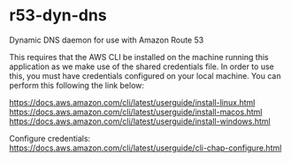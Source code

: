 # r53-dyn-dns
Dynamic DNS daemon for use with Amazon Route 53

This requires that the AWS CLI be installed on the machine running this application as we make use of the shared credentials file.
In order to use this, you must have credentials configured on your local machine. You can perform this following the link below:

https://docs.aws.amazon.com/cli/latest/userguide/install-linux.html
https://docs.aws.amazon.com/cli/latest/userguide/install-macos.html
https://docs.aws.amazon.com/cli/latest/userguide/install-windows.html

Configure credentials:
https://docs.aws.amazon.com/cli/latest/userguide/cli-chap-configure.html



